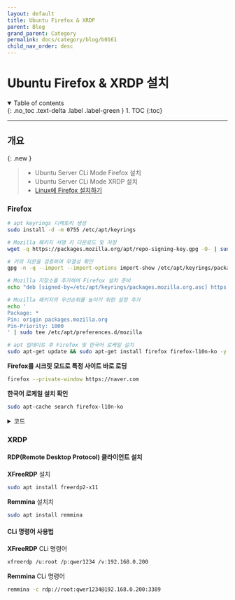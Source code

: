 ```yaml
---
layout: default
title: Ubuntu Firefox & XRDP
parent: Blog
grand_parent: Category
permalink: docs/category/blog/b0161
child_nav_order: desc
---
```


# Ubuntu Firefox & XRDP 설치

<details open markdown="block">
  <summary>
    Table of contents
  </summary>
  {: .no_toc .text-delta .label .label-green }
1. TOC
{:toc}
</details>

---

## 개요

{: .new }
> - Ubuntu Server CLi Mode Firefox 설치
> - Ubuntu Server CLi Mode XRDP 설치
> - [Linux에 Firefox 설치하기](https://support.mozilla.org/ko/kb/install-firefox-linux)

### Firefox

```bash
# apt keyrings 디렉토리 생성
sudo install -d -m 0755 /etc/apt/keyrings

# Mozilla 패키지 서명 키 다운로드 및 저장
wget -q https://packages.mozilla.org/apt/repo-signing-key.gpg -O- | sudo tee /etc/apt/keyrings/packages.mozilla.org.asc > /dev/null

# 키의 지문을 검증하여 무결성 확인
gpg -n -q --import --import-options import-show /etc/apt/keyrings/packages.mozilla.org.asc | awk '/pub/{getline; gsub(/^ +| +$/,""); if($0 == "35BAA0B33E9EB396F59CA838C0BA5CE6DC6315A3") print "\nThe key fingerprint matches ("$0").\n"; else print "\nVerification failed: the fingerprint ("$0") does not match the expected one.\n"}'

# Mozilla 저장소를 추가하여 Firefox 설치 준비
echo "deb [signed-by=/etc/apt/keyrings/packages.mozilla.org.asc] https://packages.mozilla.org/apt mozilla main" | sudo tee -a /etc/apt/sources.list.d/mozilla.list > /dev/null

# Mozilla 패키지의 우선순위를 높이기 위한 설정 추가
echo '
Package: *
Pin: origin packages.mozilla.org
Pin-Priority: 1000
' | sudo tee /etc/apt/preferences.d/mozilla

# apt 업데이트 후 Firefox 및 한국어 로케일 설치
sudo apt-get update && sudo apt-get install firefox firefox-l10n-ko -y
```

**Firefox를 시크릿 모드로 특정 사이트 바로 로딩**

```bash
firefox --private-window https://naver.com
```

**한국어 로케일 설치 확인**

```bash
sudo apt-cache search firefox-l10n-ko
```

<details markdown="block">
  <summary>
    코드
  </summary>
  {: .text-delta .label .label-green }
  
![image](https://github.com/user-attachments/assets/81ed4f91-75ba-4a5f-b64b-3bacfed0409c)

</details>

### XRDP

#### RDP(Remote Desktop Protocol) 클라이언트 설치

**XFreeRDP** 설치

```bash
sudo apt install freerdp2-x11
```

**Remmina** 설치치

```bash
sudo apt install remmina
```

#### CLi 명령어 사용법

**XFreeRDP** CLi 명령어

```bash
xfreerdp /u:root /p:qwer1234 /v:192.168.0.200
```

**Remmina** CLi 명령어

```bash
remmina -c rdp://root:qwer1234@192.168.0.200:3389
```
